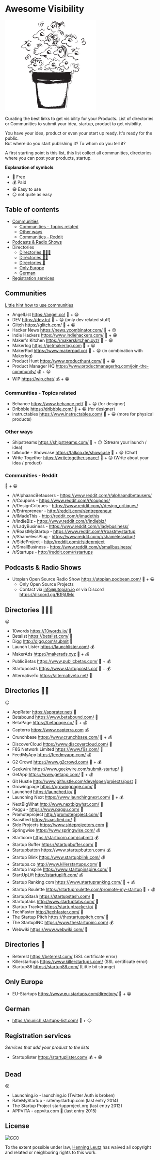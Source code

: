 Awesome Visibility
======

![Awesome Visiblity](assets/engage.png)

Curating the best links to get visibility for your Products. 
List of directories or Communities to submit your idea, startup, product to get visibility.

You have your idea, product or even your start up ready. It's ready for the public.  
But where do you start publishing it? To whom do you tell it? 

A first starting point is this list, this list collect all communities, directories where you can post your products, startup. 

**Explanation of symbols**

- 💸 Free
- 💰 Paid
- 😀 Easy to use
- 😐 not quite as easy


Table of contents
------

- [Communities](#communities)
    - [Communities - Topics related](#communities---topics-related)
    - [Other ways](#other-ways)
    - [Communities - Reddit](#communities---reddit)
- [Podcasts & Radio Shows](#podcasts--radio-shows)
- Directories
    - [Directories 🌟🌟🌟](#directories-)
    - [Directories 🌟🌟](#directories--1)
    - [Directories 🌟](#directories--2)
    - [Only Europe](#only-europe)
    - [German](#german)
- [Registration services](#registration-services)


Communities
------

[Little hint how to use communities](communities.md)

- AngelList https://angel.co/ 💸 + 😀
- DEV https://dev.to/ 💸 + 😀 (only dev related stuff)
- Glitch https://glitch.com/ 💸 + 😀
- Hacker News https://news.ycombinator.com/ 💸 + 😐
- Indie Hackers https://www.indiehackers.com/ 💸 + 😀
- Maker's Kitchen https://makerskitchen.xyz/ 💸 + 😀
- Makerlog https://getmakerlog.com  💸 + 😀
- MakerPad https://www.makerpad.co/ 💸 + 😀 (in combination with Makerlog)
- Product Hunt https://www.producthunt.com/ 💸 + 😀
- Product Manager HQ https://www.productmanagerhq.com/join-the-community/ 💰 + 😀
- WIP https://wip.chat/ 💰 + 😀

### Communities - Topics related

- Behance https://www.behance.net/ 💸 + 😀 (for designer)
- Dribbble https://dribbble.com/ 💸 + 😀 (for designer)
- instructables https://www.instructables.com/ 💸 + 😀 (more for physical products)

### Other ways

- Shipstreams https://shipstreams.com/ 💸 + 😐 (Stream your launch / idea)
- talkcode - Showcase https://talkco.de/showcase 💸 + 😀 (Chat)
- Write Together https://writetogether.space/ 💸 + 😐 (Write about your idea / product)

### Communities - Reddit

💸 + 😀

- /r/AlphaandBetausers - https://www.reddit.com/r/alphaandbetausers/
- /r/Coupons - https://www.reddit.com/r/coupons/
- /r/DesignCritques - https://www.reddit.com/r/design_critiques/
- /r/Entrepreneur - http://reddit.com/r/entrepreneur
- /r/IMadeThis - http://reddit.com/r/imadethis
- /r/IndieBiz - https://www.reddit.com/r/indiebiz/
- /r/LadyBusiness - https://www.reddit.com/r/ladybusiness/
- /r/RoastMyStartup - https://www.reddit.com/r/roastmystartup
- /r/ShamelessPlug - https://www.reddit.com/r/shamelessplug/
- /r/SideProject - http://reddit.com/r/sideproject
- /r/SmallBusiness - https://www.reddit.com/r/smallbusiness/
- /r/Startups - http://reddit.com/r/startups

Podcasts & Radio Shows
------

- Utopian Open Source Radio Show https://utopian.podbean.com/ 💸 + 😀
    - Only Open Source Projects
    - Contact via info@utopian.io or via Discord https://discord.gg/BfRjUMc

Directories 🌟🌟🌟
------

😀

- 10words https://10words.io/ 💸
- Betalist https://betalist.com/ 💸
- Digg http://digg.com/submit 💸
- Launch Lister https://launchlister.com/ 💰
- MakerAds https://makerads.xyz 💸 + 💰
- PublicBetas https://www.publicbetas.com/ 💸 + 💰
- Startupcosts https://www.startupcosts.co/ 💸 + 💰
- AlternativeTo https://alternativeto.net/ 💸

Directories 🌟🌟
------

😐

- AppRater https://apprater.net/ 💸
- Betabound https://www.betabound.com/ 💸
- BetaPage https://betapage.co/ 💸 + 💰
- Capterra https://www.capterra.com 💰
- Crunchbase https://www.crunchbase.com/ 💸 + 💰
- DiscoverCloud https://www.discovercloud.com/ 💸
- F6S Network Limited https://www.f6s.com/ 💸
- FeedMyApp https://feedmyapp.com/ 💰
- G2 Crowd https://www.g2crowd.com/ 💸 + 💰
- Geekwire https://www.geekwire.com/submit-startup/ 💸
- GetApp https://www.getapp.com/ 💸 + 💰
- Git Hustle http://www.githustle.com/developer/projects/post 💸
- Growingpage https://growingpage.com/ 💸
- Launched https://launched.io/ 💸
- Launching Next https://www.launchingnext.com/ 💸 + 💰
- NextBigWhat http://www.nextbigwhat.com/ 💸
- Paggu - https://www.paggu.com/ 💸
- Promoteproject http://promoteproject.com/ 💸
- Saasified https://saasified.co/ 💸
- Side Projects https://www.sideprojectors.com 💸
- Springwise https://www.springwise.com/ 💰
- Starticorn https://starticorn.com/submit/ 💰
- Startup Buffer https://startupbuffer.com/ 💸
- Startupbutton https://www.startupbutton.com/ 💰
- Startup Blink https://www.startupblink.com/ 💰
- Startups.co http://www.killerstartups.com/ 💸
- Startup Inspire https://www.startupinspire.com/ 💸
- StartUpLift http://startuplift.com/ 💰
- Startup Ranking.com https://www.startupranking.com/ 💸 + 💰
- Startup Roulette https://startuproulette.com/promote-my-startup 💸 + 💰
- StartupStash https://startupstash.com/ 💸
- Startuptabs http://www.startuptabs.com/ 💸
- Startup Tracker https://startuptracker.io/ 💸
- TechFaster http://techfaster.com/ 💸
- The Startup Pitch https://thestartuppitch.com/ 💸
- The StartupINC https://www.thestartupinc.com/ 💰
- Webwiki https://www.webwiki.com/ 💸


Directories 🌟
------

- Beterest https://beterest.com/ (SSL certificate error)
- Killerstartups https://www.killerstartups.com/ (SSL certificate error)
- Startup88 https://startup88.com/ (Little bit strange)

Only Europe
------

- EU-Startups https://www.eu-startups.com/directory/ 💸 + 😀

German
------

- https://munich.startups-list.com/ 💸 + 😐


Registration services
------

*Services that add your product to the lists*

- Startuplister https://startuplister.com/ 💰 + 😀


Dead
------

😥

- Launching.io - launching.io (Twitter Auth is broken)
- RateMyStartup - ratemystartup.com (last entry 2014)
- The Startup Project startupproject.org (last entry 2012)
- APPVITA - appvita.com 💸 (last entry 2015)



## License

[![CC0](http://mirrors.creativecommons.org/presskit/buttons/88x31/svg/cc-zero.svg)](https://creativecommons.org/publicdomain/zero/1.0/)

To the extent possible under law, [Henning Leutz](https://twitter.com/de_henne) has waived all copyright and related or neighboring rights to this work.
